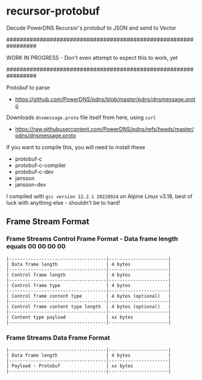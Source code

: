 # recursor-protobuf
Decode PowerDNS Recursor's protobuf to JSON and send to Vector


#################################################################

WORK IN PROGRESS - Don't even attempt to expect this to work, yet

#################################################################


Protobuf to parse
- https://github.com/PowerDNS/pdns/blob/master/pdns/dnsmessage.proto

Downloads `dnsmessage.proto` file itself from here, using `curl`
- https://raw.githubusercontent.com/PowerDNS/pdns/refs/heads/master/pdns/dnsmessage.proto


If you want to compile this, you will need to install these
- protobuf-c
- protobuf-c-compiler
- protobuf-c-dev
- jansson
- jansson-dev

I compiled with `gcc version 12.2.1 20220924` on Alpine Linux v3.18, best of luck with anything else - shouldn't be to hard!


## Frame Stream Format
### Frame Streams Control Frame Format - Data frame length equals 00 00 00 00

```
|------------------------------------|----------------------|
| Data frame length                  | 4 bytes              |  
|------------------------------------|----------------------|
| Control frame length               | 4 bytes              |
|------------------------------------|----------------------|
| Control frame type                 | 4 bytes              |
|------------------------------------|----------------------|
| Control frame content type         | 4 bytes (optional)   |
|------------------------------------|----------------------|
| Control frame content type length  | 4 bytes (optional)   |
|------------------------------------|----------------------|
| Content type payload               | xx bytes             |     
|------------------------------------|----------------------|
```

### Frame Streams Data Frame Format

```
|------------------------------------|----------------------|
| Data frame length                  | 4 bytes              |
|------------------------------------|----------------------|
| Payload - Protobuf                 | xx bytes             |
|------------------------------------|----------------------|
```
